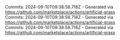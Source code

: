 Commits: 2024-09-10T09:38:58.718Z - Generated via https://github.com/marketplace/actions/artificial-grass
<br>
Commits: 2024-09-10T09:38:58.718Z - Generated via https://github.com/marketplace/actions/artificial-grass
<br>
Commits: 2024-09-10T09:38:58.718Z - Generated via https://github.com/marketplace/actions/artificial-grass
<br>

